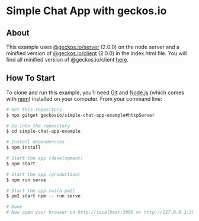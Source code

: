 # Simple Chat App with geckos.io

## About

This example uses [@geckos.io/server](https://www.npmjs.com/package/@geckos.io/server) (2.0.0) on the node server and a minified version of [@geckos.io/client](https://www.npmjs.com/package/@geckos.io/client) (2.0.0) in the index.html file. You will find all minified version of @geckos.io/client [here](https://github.com/geckosio/geckos.io/tree/master/bundles).

## How To Start

To clone and run this example, you'll need [Git](https://git-scm.com) and [Node.js](https://nodejs.org/en/download/) (which comes with [npm](http://npmjs.com)) installed on your computer. From your command line:

```bash
# Get this repository
$ npx gitget geckosio/simple-chat-app-example#httpServer

# Go into the repository
$ cd simple-chat-app-example

# Install dependencies
$ npm install

# Start the app (development)
$ npm start

# Start the app (production)
$ npm run serve

# Start the app (with pm2)
$ pm2 start npm -- run serve

# Done
# Now open your browser on http://localhost:3000 or http://127.0.0.1:3000
```

